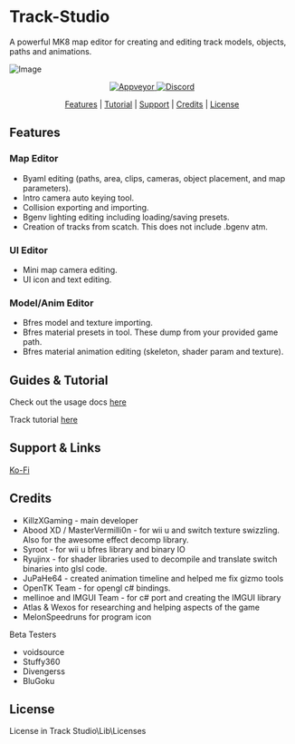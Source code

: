 # Track-Studio
A powerful MK8 map editor for creating and editing track models, objects, paths and animations.

![Image](https://i.imgur.com/6PomQgo.png)

<p align="center">
    <a href="https://ci.appveyor.com/project/KillzXGaming/track-studio">
        <img src="https://ci.appveyor.com/api/projects/status/7e9dck74enr8yu32?svg=true"
            alt="Appveyor">
    </a>
    <a href="https://discord.gg/TjatyEE9NW">
        <img src="https://img.shields.io/discord/958107162972921906?color=%09%237289DA&label=discord"
            alt="Discord">
    </a>
</p>

<p align="center">
  <a href="#features">Features</a> |
  <a href="#guides--tutorial">Tutorial</a> |
  <a href="#support--links">Support</a> |
  <a href="#credits">Credits</a> |
  <a href="#license">License</a>
</p>

## Features

### Map Editor
- Byaml editing (paths, area, clips, cameras, object placement, and map parameters).
- Intro camera auto keying tool.
- Collision exporting and importing.
- Bgenv lighting editing including loading/saving presets.
- Creation of tracks from scatch. This does not include .bgenv atm.
### UI Editor
- Mini map camera editing.
- UI icon and text editing.
### Model/Anim Editor
- Bfres model and texture importing.
- Bfres material presets in tool. These dump from your provided game path.
- Bfres material animation editing (skeleton, shader param and texture).

## Guides & Tutorial

Check out the usage docs [here](https://mapstudioproject.github.io/TrackStudioDocs/index.html)

Track tutorial [here](https://mapstudioproject.github.io/TrackStudioDocs/tutorial/Start.html)

## Support & Links

[Ko-Fi](https://ko-fi.com/simplykxg)

## Credits

- KillzXGaming - main developer
- Abood XD / MasterVermilli0n - for wii u and switch texture swizzling. Also for the awesome effect decomp library.
- Syroot - for wii u bfres library and binary IO
- Ryujinx - for shader libraries used to decompile and translate switch binaries into glsl code.
- JuPaHe64 - created animation timeline and helped me fix gizmo tools
- OpenTK Team - for opengl c# bindings.
- mellinoe and IMGUI Team - for c# port and creating the IMGUI library
- Atlas & Wexos for researching and helping aspects of the game
- MelonSpeedruns for program icon

Beta Testers

- voidsource
- Stuffy360
- Divengerss
- BluGoku

## License

License in Track Studio\Lib\Licenses
